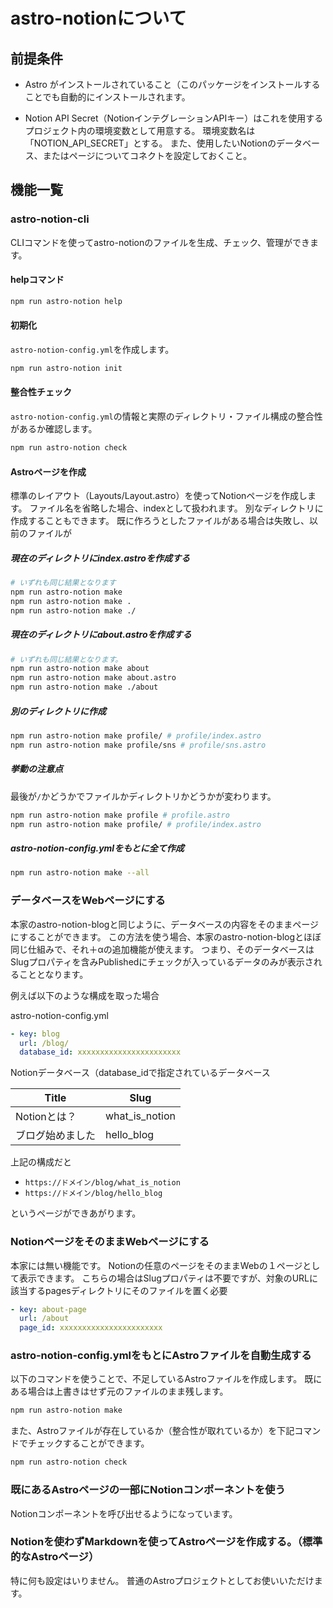 # astro-notionについて

## 前提条件

-   Astro がインストールされていること（このパッケージをインストールすることでも自動的にインストールされます。

-   Notion API Secret（NotionインテグレーションAPIキー）はこれを使用するプロジェクト内の環境変数として用意する。
    環境変数名は「NOTION_API_SECRET」とする。
    また、使用したいNotionのデータベース、またはページについてコネクトを設定しておくこと。

## 機能一覧

### astro-notion-cli

CLIコマンドを使ってastro-notionのファイルを生成、チェック、管理ができます。

#### helpコマンド

```bash
npm run astro-notion help
```

#### 初期化

`astro-notion-config.yml`を作成します。

```bash
npm run astro-notion init
```

#### 整合性チェック

`astro-notion-config.yml`の情報と実際のディレクトリ・ファイル構成の整合性があるか確認します。

```bash
npm run astro-notion check
```

#### Astroページを作成

標準のレイアウト（Layouts/Layout.astro）を使ってNotionページを作成します。
ファイル名を省略した場合、indexとして扱われます。
別なディレクトリに作成することもできます。
既に作ろうとしたファイルがある場合は失敗し、以前のファイルが

##### 現在のディレクトリにindex.astroを作成する

```bash
# いずれも同じ結果となります
npm run astro-notion make
npm run astro-notion make .
npm run astro-notion make ./
```

##### 現在のディレクトリにabout.astroを作成する

```bash
# いずれも同じ結果となります。
npm run astro-notion make about
npm run astro-notion make about.astro
npm run astro-notion make ./about
```

##### 別のディレクトリに作成

```bash
npm run astro-notion make profile/ # profile/index.astro
npm run astro-notion make profile/sns # profile/sns.astro
```

##### 挙動の注意点

最後が`/`かどうかでファイルかディレクトリかどうかが変わります。

```bash
npm run astro-notion make profile # profile.astro
npm run astro-notion make profile/ # profile/index.astro
```

##### astro-notion-config.ymlをもとに全て作成

```bash
npm run astro-notion make --all
```

### データベースをWebページにする

本家のastro-notion-blogと同じように、データベースの内容をそのままページにすることができます。
この方法を使う場合、本家のastro-notion-blogとほぼ同じ仕組みで、それ＋αの追加機能が使えます。
つまり、そのデータベースはSlugプロパティを含みPublishedにチェックが入っているデータのみが表示されることとなります。

例えば以下のような構成を取った場合

astro-notion-config.yml

```yml
- key: blog
  url: /blog/
  database_id: xxxxxxxxxxxxxxxxxxxxxxx
```

Notionデータベース（database_idで指定されているデータベース

| Title            | Slug           |
| ---------------- | -------------- |
| Notionとは？     | what_is_notion |
| ブログ始めました | hello_blog     |

上記の構成だと

-   `https://ドメイン/blog/what_is_notion`
-   `https://ドメイン/blog/hello_blog`

というページができあがります。

### NotionページをそのままWebページにする

本家には無い機能です。
Notionの任意のページをそのままWebの１ページとして表示できます。
こちらの場合はSlugプロパティは不要ですが、対象のURLに該当するpagesディレクトリにそのファイルを置く必要

```yml
- key: about-page
  url: /about
  page_id: xxxxxxxxxxxxxxxxxxxxxxx
```

### astro-notion-config.ymlをもとにAstroファイルを自動生成する

以下のコマンドを使うことで、不足しているAstroファイルを作成します。
既にある場合は上書きはせず元のファイルのまま残します。

```bash
npm run astro-notion make
```

また、Astroファイルが存在しているか（整合性が取れているか）を下記コマンドでチェックすることができます。

```bash
npm run astro-notion check
```

### 既にあるAstroページの一部にNotionコンポーネントを使う

Notionコンポーネントを呼び出せるようになっています。

### Notionを使わずMarkdownを使ってAstroページを作成する。（標準的なAstroページ）

特に何も設定はいりません。
普通のAstroプロジェクトとしてお使いいただけます。
